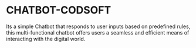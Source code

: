 # CHATBOT-CODSOFT
Its a simple Chatbot that responds to user inputs based on predefined rules, this multi-functional chatbot offers users a seamless and efficient means of interacting with the digital world.
